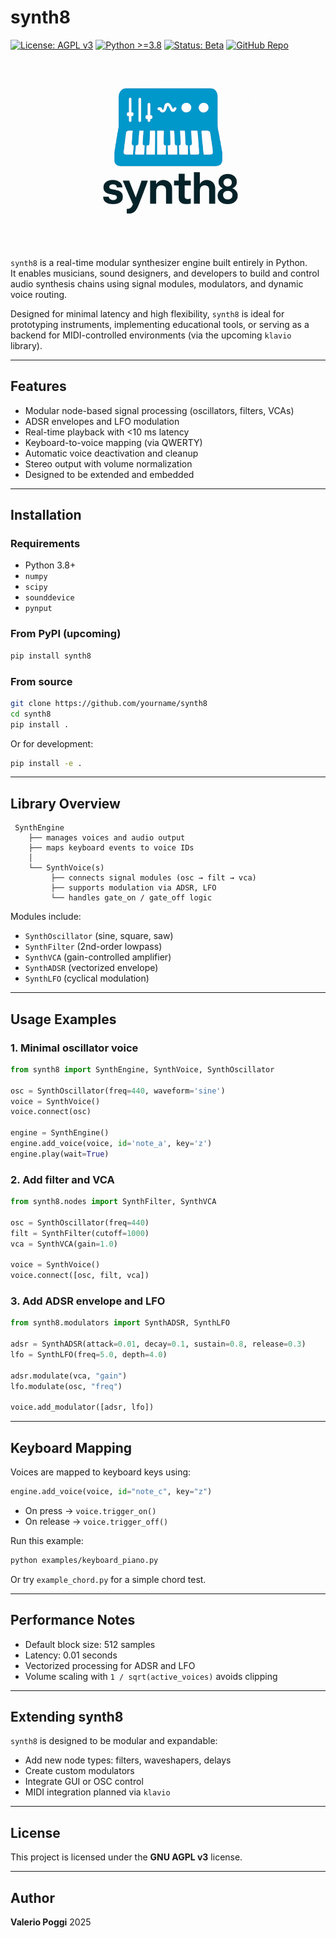 # synth8

[![License: AGPL v3](https://img.shields.io/badge/License-AGPL%20v3-blue.svg)](https://www.gnu.org/licenses/agpl-3.0)
[![Python >=3.8](https://img.shields.io/badge/Python-3.8%2B-blue.svg)](https://www.python.org/)
[![Status: Beta](https://img.shields.io/badge/status-beta-yellow)]()
[![GitHub Repo](https://img.shields.io/badge/github-relievo-lightgrey?logo=github)](https://github.com/yourname/relievo)

<p align="center">
  <img src="logo/logo_small.png" alt="synth8 logo" width="300"/>
</p>

`synth8` is a real-time modular synthesizer engine built entirely in Python.  
It enables musicians, sound designers, and developers to build and control audio synthesis chains using signal modules, modulators, and dynamic voice routing.

Designed for minimal latency and high flexibility, `synth8` is ideal for prototyping instruments, implementing educational tools, or serving as a backend for MIDI-controlled environments (via the upcoming `klavio` library).

---

## Features

- Modular node-based signal processing (oscillators, filters, VCAs)
- ADSR envelopes and LFO modulation
- Real-time playback with <10 ms latency
- Keyboard-to-voice mapping (via QWERTY)
- Automatic voice deactivation and cleanup
- Stereo output with volume normalization
- Designed to be extended and embedded

---

## Installation

### Requirements

- Python 3.8+
- `numpy`
- `scipy`
- `sounddevice`
- `pynput`

### From PyPI (upcoming)

```bash
pip install synth8
```

### From source

```bash
git clone https://github.com/yourname/synth8
cd synth8
pip install .
```

Or for development:

```bash
pip install -e .
```

---

## Library Overview

```
 SynthEngine
    ├── manages voices and audio output
    ├── maps keyboard events to voice IDs
    │
    └── SynthVoice(s)
         ├── connects signal modules (osc → filt → vca)
         ├── supports modulation via ADSR, LFO
         └── handles gate_on / gate_off logic
```

Modules include:

- `SynthOscillator` (sine, square, saw)
- `SynthFilter` (2nd-order lowpass)
- `SynthVCA` (gain-controlled amplifier)
- `SynthADSR` (vectorized envelope)
- `SynthLFO` (cyclical modulation)

---

## Usage Examples

### 1. Minimal oscillator voice

```python
from synth8 import SynthEngine, SynthVoice, SynthOscillator

osc = SynthOscillator(freq=440, waveform='sine')
voice = SynthVoice()
voice.connect(osc)

engine = SynthEngine()
engine.add_voice(voice, id='note_a', key='z')
engine.play(wait=True)
```

### 2. Add filter and VCA

```python
from synth8.nodes import SynthFilter, SynthVCA

osc = SynthOscillator(freq=440)
filt = SynthFilter(cutoff=1000)
vca = SynthVCA(gain=1.0)

voice = SynthVoice()
voice.connect([osc, filt, vca])
```

### 3. Add ADSR envelope and LFO

```python
from synth8.modulators import SynthADSR, SynthLFO

adsr = SynthADSR(attack=0.01, decay=0.1, sustain=0.8, release=0.3)
lfo = SynthLFO(freq=5.0, depth=4.0)

adsr.modulate(vca, "gain")
lfo.modulate(osc, "freq")

voice.add_modulator([adsr, lfo])
```

---

## Keyboard Mapping

Voices are mapped to keyboard keys using:

```python
engine.add_voice(voice, id="note_c", key="z")
```

- On press → `voice.trigger_on()`
- On release → `voice.trigger_off()`

Run this example:

```bash
python examples/keyboard_piano.py
```

Or try `example_chord.py` for a simple chord test.

---

## Performance Notes

- Default block size: 512 samples
- Latency: 0.01 seconds
- Vectorized processing for ADSR and LFO
- Volume scaling with `1 / sqrt(active_voices)` avoids clipping

---

## Extending synth8

`synth8` is designed to be modular and expandable:

- Add new node types: filters, waveshapers, delays
- Create custom modulators
- Integrate GUI or OSC control
- MIDI integration planned via `klavio`

---

## License

This project is licensed under the **GNU AGPL v3** license.

---

## Author

**Valerio Poggi** 2025
